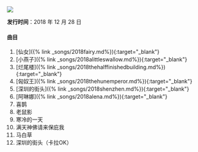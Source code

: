 
<img src="{{site.cdn}}/assets/imgs/stories2018.jpg">

**发行时间**：2018 年 12 月 28 日  

#### 曲目

1. [仙女]({% link _songs/2018fairy.md%}){:target="_blank"}
2. [小燕子]({% link _songs/2018alittleswallow.md%}){:target="_blank"}
3. [烂尾楼]({% link _songs/2018thehalffinishedbuilding.md%}){:target="_blank"}
4. [匈奴王]({% link _songs/2018thehunemperor.md%}){:target="_blank"}
5. [深圳的街头]({% link _songs/2018shenzhen.md%}){:target="_blank"}
6. [阿琳娜]({% link _songs/2018alena.md%}){:target="_blank"}
7. 喜鹊
8. 老鼠影
9. 寒冷的一天
10. 满天神佛请来保庇我
11. 马白草
12. 深圳的街头（卡拉OK）
